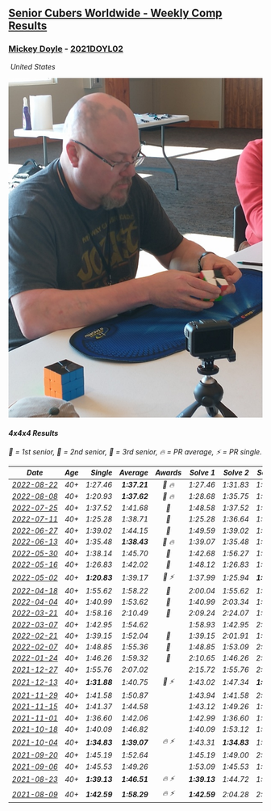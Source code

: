 <style>table {white-space: nowrap;}</style>
<link rel="stylesheet" type="text/css" href="/scw-comp/css/flags.css" />

## [Senior Cubers Worldwide - Weekly Comp Results](/scw-comp/results/)
### [Mickey Doyle](README.md) - [2021DOYL02](https://www.worldcubeassociation.org/persons/2021DOYL02?event=444)

<i class="flag flag-US" />&nbsp;United States

![Mickey Doyle](1644595509.jpg)

#### 4x4x4 Results

<span style="white-space: nowrap;">🥇 = 1st senior</span>, <span style="white-space: nowrap;">🥈 = 2nd senior</span>, <span style="white-space: nowrap;">🥉 = 3rd senior</span>, <span style="white-space: nowrap;">🔥 = PR average</span>, <span style="white-space: nowrap;">⚡ = PR single</span>.

| Date | Age | Single | Average | Awards | Solve 1 | Solve 2 | Solve 3 | Solve 4 | Solve 5 | Video |
| :--: | :--: | --: | --: | :--: | --: | --: | --: | --: | --: | :-- |
| [2022-08-22](../../results/2022-08-22/444.md) | 40+ | 1:27.46 | **1:37.21** | 🥉 🔥 | 1:27.46 | 1:31.83 | 1:35.58 | 1:46.72 | 1:44.21 | [Desktop](https://www.facebook.com/events/542579854309231/permalink/551101573457059) / [Mobile](https://m.facebook.com/events/542579854309231?view=permalink&id=551101573457059) |
| [2022-08-08](../../results/2022-08-08/444.md) | 40+ | 1:20.93 | **1:37.62** | 🥉 🔥 | 1:28.68 | 1:35.75 | 1:20.93 | 1:55.05 | 1:48.44 | [Desktop](https://www.facebook.com/events/619445529768906/permalink/625259725854153) / [Mobile](https://m.facebook.com/events/619445529768906?view=permalink&id=625259725854153) |
| [2022-07-25](../../results/2022-07-25/444.md) | 40+ | 1:37.52 | 1:41.68 | 🥈 | 1:48.58 | 1:37.52 | 1:38.94 | DNS | DNS | [Desktop](https://www.facebook.com/events/1016110945736319/permalink/1024584544888959) / [Mobile](https://m.facebook.com/events/1016110945736319?view=permalink&id=1024584544888959) |
| [2022-07-11](../../results/2022-07-11/444.md) | 40+ | 1:25.28 | 1:38.71 | 🥉 | 1:25.28 | 1:36.64 | 1:48.15 | 1:33.48 | 1:46.00 | [Desktop](https://www.facebook.com/events/443186990742814/permalink/451136806614499) / [Mobile](https://m.facebook.com/events/443186990742814?view=permalink&id=451136806614499) |
| [2022-06-27](../../results/2022-06-27/444.md) | 40+ | 1:39.02 | 1:44.15 | 🥉 | 1:49.59 | 1:39.02 | 1:43.84 | DNS | DNS | [Desktop](https://www.facebook.com/events/605852520957703/permalink/615379350005020) / [Mobile](https://m.facebook.com/events/605852520957703?view=permalink&id=615379350005020) |
| [2022-06-13](../../results/2022-06-13/444.md) | 40+ | 1:35.48 | **1:38.43** | 🥈 🔥 | 1:39.07 | 1:35.48 | 1:40.74 | DNS | DNS | [Desktop](https://www.facebook.com/events/515728940298305/permalink/524669622737570) / [Mobile](https://m.facebook.com/events/515728940298305?view=permalink&id=524669622737570) |
| [2022-05-30](../../results/2022-05-30/444.md) | 40+ | 1:38.14 | 1:45.70 | 🥈 | 1:42.68 | 1:56.27 | 1:38.14 | DNS | DNS | [Desktop](https://www.facebook.com/events/1031249797503298/permalink/1039740926654185) / [Mobile](https://m.facebook.com/events/1031249797503298?view=permalink&id=1039740926654185) |
| [2022-05-16](../../results/2022-05-16/444.md) | 40+ | 1:26.83 | 1:42.02 | 🥈 | 1:48.12 | 1:26.83 | 1:48.29 | 1:29.64 | 2:03.05 | [Desktop](https://www.facebook.com/events/335240368547011/permalink/343778414359873) / [Mobile](https://m.facebook.com/events/335240368547011?view=permalink&id=343778414359873) |
| [2022-05-02](../../results/2022-05-02/444.md) | 40+ | **1:20.83** | 1:39.17 | 🥉 ⚡ | 1:37.99 | 1:25.94 | **1:20.83** | 1:53.57 | 2:03.88 | [Desktop](https://www.facebook.com/events/766988371376362/permalink/776471237094742) / [Mobile](https://m.facebook.com/events/766988371376362?view=permalink&id=776471237094742) |
| [2022-04-18](../../results/2022-04-18/444.md) | 40+ | 1:55.62 | 1:58.22 | 🥉 | 2:00.04 | 1:55.62 | 1:59.01 | DNS | DNS | [Desktop](https://www.facebook.com/events/651121915952604/permalink/659418955122900) / [Mobile](https://m.facebook.com/events/651121915952604?view=permalink&id=659418955122900) |
| [2022-04-04](../../results/2022-04-04/444.md) | 40+ | 1:40.99 | 1:53.62 | 🥉 | 1:40.99 | 2:03.34 | 1:56.52 | DNS | DNS | [Desktop](https://www.facebook.com/events/405703218032158/permalink/413918263877320) / [Mobile](https://m.facebook.com/events/405703218032158?view=permalink&id=413918263877320) |
| [2022-03-21](../../results/2022-03-21/444.md) | 40+ | 1:58.16 | 2:10.49 | 🥉 | 2:09.24 | 2:24.07 | 1:58.16 | DNS | DNS | [Desktop](https://www.facebook.com/events/498666361787423/permalink/507304534256939) / [Mobile](https://m.facebook.com/events/498666361787423?view=permalink&id=507304534256939) |
| [2022-03-07](../../results/2022-03-07/444.md) | 40+ | 1:42.95 | 1:54.62 |  | 1:58.93 | 1:42.95 | 2:01.98 | DNS | DNS | [Desktop](https://www.facebook.com/events/535512814493645/permalink/542678563777070) / [Mobile](https://m.facebook.com/events/535512814493645?view=permalink&id=542678563777070) |
| [2022-02-21](../../results/2022-02-21/444.md) | 40+ | 1:39.15 | 1:52.04 | 🥉 | 1:39.15 | 2:01.91 | 1:55.06 | DNS | DNS | [Desktop](https://www.facebook.com/events/627504321814800/permalink/634393107792588) / [Mobile](https://m.facebook.com/events/627504321814800?view=permalink&id=634393107792588) |
| [2022-02-07](../../results/2022-02-07/444.md) | 40+ | 1:48.85 | 1:55.36 | 🥈 | 1:48.85 | 1:53.09 | 2:04.14 | DNS | DNS | [Desktop](https://www.facebook.com/events/348205073823528/permalink/356400863003949) / [Mobile](https://m.facebook.com/events/348205073823528?view=permalink&id=356400863003949) |
| [2022-01-24](../../results/2022-01-24/444.md) | 40+ | 1:46.26 | 1:59.32 | 🥉 | 2:10.65 | 1:46.26 | 2:01.05 | DNS | DNS | [Desktop](https://www.facebook.com/events/344062540912272/permalink/348589920459534) / [Mobile](https://m.facebook.com/events/344062540912272?view=permalink&id=348589920459534) |
| [2021-12-27](../../results/2021-12-27/444.md) | 40+ | 1:55.76 | 2:07.02 |  | 2:15.72 | 1:55.76 | 2:09.58 | DNS | DNS | [Desktop](https://www.facebook.com/events/364077578855426/permalink/372243174705533) / [Mobile](https://m.facebook.com/events/364077578855426?view=permalink&id=372243174705533) |
| [2021-12-13](../../results/2021-12-13/444.md) | 40+ | **1:31.88** | 1:40.75 | 🥉 ⚡ | 1:43.02 | 1:47.34 | **1:31.88** | DNS | DNS | [Desktop](https://www.facebook.com/events/924976574796430/permalink/932808680679886) / [Mobile](https://m.facebook.com/events/924976574796430?view=permalink&id=932808680679886) |
| [2021-11-29](../../results/2021-11-29/444.md) | 40+ | 1:41.58 | 1:50.87 |  | 1:43.94 | 1:41.58 | 2:07.08 | DNS | DNS | [Desktop](https://www.facebook.com/events/293852429335502/permalink/302201261833952) / [Mobile](https://m.facebook.com/events/293852429335502?view=permalink&id=302201261833952) |
| [2021-11-15](../../results/2021-11-15/444.md) | 40+ | 1:41.37 | 1:44.58 |  | 1:43.12 | 1:49.26 | 1:41.37 | DNS | DNS | [Desktop](https://www.facebook.com/events/1073199523496198/permalink/1081163526033131) / [Mobile](https://m.facebook.com/events/1073199523496198?view=permalink&id=1081163526033131) |
| [2021-11-01](../../results/2021-11-01/444.md) | 40+ | 1:36.60 | 1:42.06 |  | 1:42.99 | 1:36.60 | 1:46.60 | DNS | DNS | [Desktop](https://www.facebook.com/events/1122485874951081/permalink/1126966781169657) / [Mobile](https://m.facebook.com/events/1122485874951081?view=permalink&id=1126966781169657) |
| [2021-10-18](../../results/2021-10-18/444.md) | 40+ | 1:40.09 | 1:46.82 |  | 1:40.09 | 1:53.12 | 1:47.26 | DNS | DNS | [Desktop](https://www.facebook.com/events/917344582209340/permalink/926569524620179) / [Mobile](https://m.facebook.com/events/917344582209340?view=permalink&id=926569524620179) |
| [2021-10-04](../../results/2021-10-04/444.md) | 40+ | **1:34.83** | **1:39.07** | 🔥 ⚡ | 1:43.31 | **1:34.83** | 1:39.07 | DNS | DNS | [Desktop](https://www.facebook.com/events/150603127207792/permalink/157454826522622) / [Mobile](https://m.facebook.com/events/150603127207792?view=permalink&id=157454826522622) |
| [2021-09-20](../../results/2021-09-20/444.md) | 40+ | 1:45.19 | 1:52.64 |  | 1:45.19 | 1:49.00 | 2:03.73 | DNS | DNS | [Desktop](https://www.facebook.com/events/4223726381008841/permalink/4268369963211149) / [Mobile](https://m.facebook.com/events/4223726381008841?view=permalink&id=4268369963211149) |
| [2021-09-06](../../results/2021-09-06/444.md) | 40+ | 1:45.53 | 1:49.26 |  | 1:53.09 | 1:45.53 | 1:49.17 | DNS | DNS | [Desktop](https://www.facebook.com/events/899313470960376/permalink/908279546730435) / [Mobile](https://m.facebook.com/events/899313470960376?view=permalink&id=908279546730435) |
| [2021-08-23](../../results/2021-08-23/444.md) | 40+ | **1:39.13** | **1:46.51** | 🔥 ⚡ | **1:39.13** | 1:44.72 | 1:55.68 | DNS | DNS | [Desktop](https://www.facebook.com/events/1108693076205590/permalink/1117107688697462) / [Mobile](https://m.facebook.com/events/1108693076205590?view=permalink&id=1117107688697462) |
| [2021-08-09](../../results/2021-08-09/444.md) | 40+ | **1:42.59** | **1:58.29** | 🔥 ⚡ | **1:42.59** | 2:04.28 | 2:07.99 | DNS | DNS | [Desktop](https://www.facebook.com/events/2863148610663733/permalink/2872315869747007) / [Mobile](https://m.facebook.com/events/2863148610663733?view=permalink&id=2872315869747007) |


<!-- Global site tag (gtag.js) - Google Analytics -->
<script async src="https://www.googletagmanager.com/gtag/js?id=UA-86348435-3"></script>
<script>window.dataLayer = window.dataLayer || []; function gtag() {dataLayer.push(arguments);} gtag('js', new Date()); gtag('config', 'UA-86348435-3');</script>
